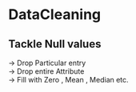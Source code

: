 # DataCleaning
## Tackle Null values
-> Drop Particular entry<br>
-> Drop entire Attribute<br>
-> Fill with Zero , Mean , Median etc.

